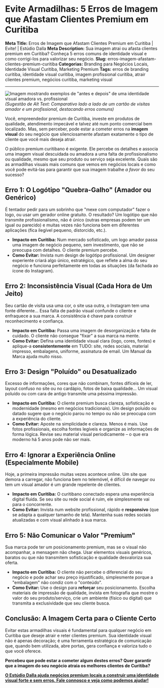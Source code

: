 # Evite Armadilhas: 5 Erros de Imagem que Afastam Clientes Premium em Curitiba

**Meta Title:** Erros de Imagem que Afastam Clientes Premium em Curitiba | Evite! | Estúdio Dalla
**Meta Description:** Sua imagem atrai ou afasta clientes premium em Curitiba? Conheça 5 erros comuns de identidade visual e como corrigi-los para valorizar seu negócio.
**Slug:** erros-imagem-afastam-clientes-premium-curitiba
**Categorias:** Branding para Negócios Locais, Identidade Visual Curitiba, Marketing Premium
**Tags:** erros de branding curitiba, identidade visual curitiba, imagem profissional curitiba, atrair clientes premium, negócios curitiba, marketing visual

---

![Imagem mostrando exemplos de "antes e depois" de uma identidade visual amadora vs. profissional](placeholder_imagem_erros_visuais.jpg) *(Sugestão de Alt Text: Comparativo lado a lado de um cartão de visitas amador e um profissional, destacando erros comuns)*

Você, empreendedor premium de Curitiba, investe em produtos de qualidade, atendimento impecável e talvez até num ponto comercial bem localizado. Mas, sem perceber, pode estar a cometer erros na **imagem visual** do seu negócio que silenciosamente afastam exatamente o tipo de cliente que você mais deseja atrair.

O público premium curitibano é exigente. Ele percebe os detalhes e associa uma imagem visual descuidada ou amadora a uma falta de profissionalismo ou qualidade, mesmo que seu produto ou serviço seja excelente. Quais são as armadilhas visuais mais comuns que vemos em negócios locais e como você pode evitá-las para garantir que sua imagem trabalhe *a favor* do seu sucesso?

## Erro 1: O Logótipo "Quebra-Galho" (Amador ou Genérico)

É tentador pedir para um sobrinho que "mexe com computador" fazer o logo, ou usar um gerador online gratuito. O resultado? Um logótipo que não transmite profissionalismo, não é único (outras empresas podem ter um igual ou parecido) e muitas vezes não funciona bem em diferentes aplicações (fica ilegível pequeno, distorcido, etc.).

*   **Impacto em Curitiba:** Num mercado sofisticado, um logo amador passa uma imagem de negócio pequeno, sem investimento, que não se preocupa com detalhes. O cliente premium percebe.
*   **Como Evitar:** Invista num design de logótipo profissional. Um designer experiente criará algo único, estratégico, que reflete a alma do seu negócio e funciona perfeitamente em todas as situações (da fachada ao ícone do Instagram).

## Erro 2: Inconsistência Visual (Cada Hora de Um Jeito)

Seu cartão de visita usa uma cor, o site usa outra, o Instagram tem uma fonte diferente... Essa falta de padrão visual confunde o cliente e enfraquece a sua marca. A consistência é chave para construir reconhecimento e confiança.

*   **Impacto em Curitiba:** Passa uma imagem de desorganização e falta de cuidado. O cliente não consegue "fixar" a sua marca na mente.
*   **Como Evitar:** Defina uma identidade visual clara (logo, cores, fontes) e aplique-a **consistentemente** em TUDO: site, redes sociais, material impresso, embalagens, uniforme, assinatura de email. Um Manual da Marca ajuda muito nisso.

## Erro 3: Design "Poluído" ou Desatualizado

Excesso de informações, cores que não combinam, fontes difíceis de ler, layout confuso no site ou no cardápio, fotos de baixa qualidade... Um visual poluído ou com cara de antigo transmite uma péssima impressão.

*   **Impacto em Curitiba:** O cliente premium busca clareza, sofisticação e modernidade (mesmo em negócios tradicionais). Um design poluído ou datado sugere que o negócio parou no tempo ou não se preocupa com a experiência do cliente.
*   **Como Evitar:** Aposte na simplicidade e clareza. Menos é mais. Use fotos profissionais, escolha fontes legíveis e organize as informações de forma lógica. Revise seu material visual periodicamente – o que era moderno há 5 anos pode não ser mais.

## Erro 4: Ignorar a Experiência Online (Especialmente Mobile)

Hoje, a primeira impressão muitas vezes acontece online. Um site que demora a carregar, não funciona bem no telemóvel, é difícil de navegar ou tem um visual amador é um grande repelente de clientes.

*   **Impacto em Curitiba:** O curitibano conectado espera uma experiência digital fluida. Se seu site ou rede social é ruim, ele simplesmente vai para o concorrente.
*   **Como Evitar:** Invista num website profissional, rápido e **responsivo** (que se adapta a qualquer tamanho de tela). Mantenha suas redes sociais atualizadas e com visual alinhado à sua marca.

## Erro 5: Não Comunicar o Valor "Premium"

Sua marca pode ter um posicionamento premium, mas se o visual não acompanhar, a mensagem não chega. Usar elementos visuais genéricos, baratos ou que não transmitem sofisticação e qualidade desvaloriza sua oferta.

*   **Impacto em Curitiba:** O cliente não percebe o diferencial do seu negócio e pode achar seu preço injustificado, simplesmente porque a "embalagem" não condiz com o "conteúdo".
*   **Como Evitar:** Use o design para **reforçar** seu posicionamento. Escolha materiais de impressão de qualidade, invista em fotografia que mostre o valor do seu produto/serviço, crie um ambiente (físico ou digital) que transmita a exclusividade que seu cliente busca.

## Conclusão: A Imagem Certa para o Cliente Certo

Evitar estas armadilhas visuais é fundamental para qualquer negócio em Curitiba que deseje atrair e reter clientes premium. Sua identidade visual não é apenas decoração; é uma ferramenta estratégica de comunicação que, quando bem utilizada, abre portas, gera confiança e valoriza tudo o que você oferece.

**Percebeu que pode estar a cometer algum destes erros? Quer garantir que a imagem do seu negócio atraia os melhores clientes de Curitiba?**

[**O Estúdio Dalla ajuda negócios premium locais a construir uma identidade visual forte e sem erros. Fale connosco e veja como podemos ajudar!**](https://www.estudiodalla.com/contatos)

